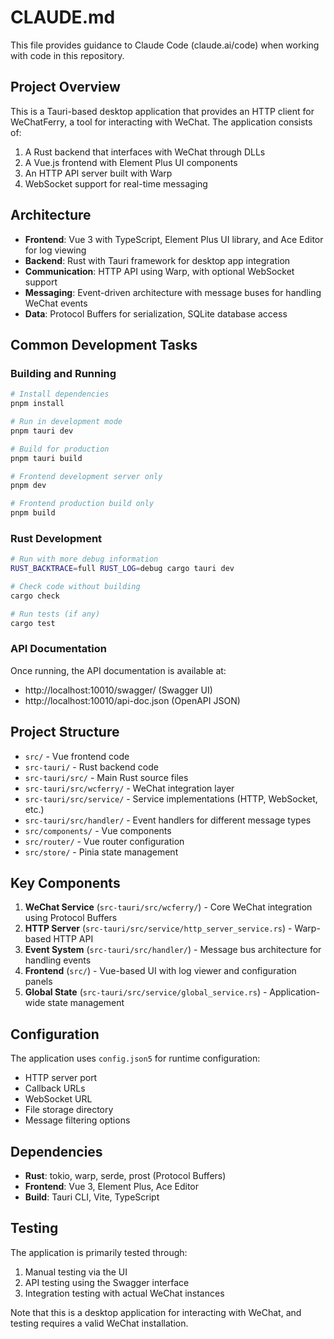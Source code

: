 # CLAUDE.md

This file provides guidance to Claude Code (claude.ai/code) when working with code in this repository.

## Project Overview

This is a Tauri-based desktop application that provides an HTTP client for WeChatFerry, a tool for interacting with WeChat. The application consists of:

1. A Rust backend that interfaces with WeChat through DLLs
2. A Vue.js frontend with Element Plus UI components
3. An HTTP API server built with Warp
4. WebSocket support for real-time messaging

## Architecture

- **Frontend**: Vue 3 with TypeScript, Element Plus UI library, and Ace Editor for log viewing
- **Backend**: Rust with Tauri framework for desktop app integration
- **Communication**: HTTP API using Warp, with optional WebSocket support
- **Messaging**: Event-driven architecture with message buses for handling WeChat events
- **Data**: Protocol Buffers for serialization, SQLite database access

## Common Development Tasks

### Building and Running

```bash
# Install dependencies
pnpm install

# Run in development mode
pnpm tauri dev

# Build for production
pnpm tauri build

# Frontend development server only
pnpm dev

# Frontend production build only
pnpm build
```

### Rust Development

```bash
# Run with more debug information
RUST_BACKTRACE=full RUST_LOG=debug cargo tauri dev

# Check code without building
cargo check

# Run tests (if any)
cargo test
```

### API Documentation

Once running, the API documentation is available at:
- http://localhost:10010/swagger/ (Swagger UI)
- http://localhost:10010/api-doc.json (OpenAPI JSON)

## Project Structure

- `src/` - Vue frontend code
- `src-tauri/` - Rust backend code
- `src-tauri/src/` - Main Rust source files
- `src-tauri/src/wcferry/` - WeChat integration layer
- `src-tauri/src/service/` - Service implementations (HTTP, WebSocket, etc.)
- `src-tauri/src/handler/` - Event handlers for different message types
- `src/components/` - Vue components
- `src/router/` - Vue router configuration
- `src/store/` - Pinia state management

## Key Components

1. **WeChat Service** (`src-tauri/src/wcferry/`) - Core WeChat integration using Protocol Buffers
2. **HTTP Server** (`src-tauri/src/service/http_server_service.rs`) - Warp-based HTTP API
3. **Event System** (`src-tauri/src/handler/`) - Message bus architecture for handling events
4. **Frontend** (`src/`) - Vue-based UI with log viewer and configuration panels
5. **Global State** (`src-tauri/src/service/global_service.rs`) - Application-wide state management

## Configuration

The application uses `config.json5` for runtime configuration:
- HTTP server port
- Callback URLs
- WebSocket URL
- File storage directory
- Message filtering options

## Dependencies

- **Rust**: tokio, warp, serde, prost (Protocol Buffers)
- **Frontend**: Vue 3, Element Plus, Ace Editor
- **Build**: Tauri CLI, Vite, TypeScript

## Testing

The application is primarily tested through:
1. Manual testing via the UI
2. API testing using the Swagger interface
3. Integration testing with actual WeChat instances

Note that this is a desktop application for interacting with WeChat, and testing requires a valid WeChat installation.